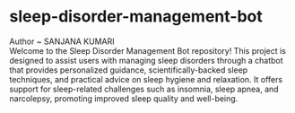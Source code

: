 # sleep-disorder-management-bot
Author ~ SANJANA KUMARI <br>
Welcome to the Sleep Disorder Management Bot repository! This project is designed to assist users with managing sleep disorders through a chatbot that provides personalized guidance, scientifically-backed sleep techniques, and practical advice on sleep hygiene and relaxation. It offers support for sleep-related challenges such as insomnia, sleep apnea, and narcolepsy, promoting improved sleep quality and well-being.
